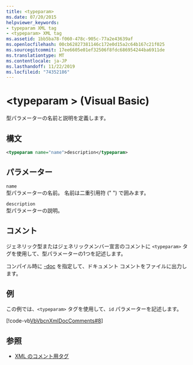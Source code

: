 ```yaml
---
title: <typeparam>
ms.date: 07/20/2015
helpviewer_keywords:
- typeparam XML tag
- <typeparam> XML tag
ms.assetid: 1bb5ba78-f060-478c-905c-77a2e43639af
ms.openlocfilehash: 00cb62827381146c172e0d15a2c64b167c21f025
ms.sourcegitcommit: 17ee6605e01ef32506f8fdc686954244ba6911de
ms.translationtype: MT
ms.contentlocale: ja-JP
ms.lasthandoff: 11/22/2019
ms.locfileid: "74352186"
---
```

# <a name="typeparam-visual-basic"></a>\<typeparam > (Visual Basic)
型パラメーターの名前と説明を定義します。  
  
## <a name="syntax"></a>構文  
  
```xml  
<typeparam name="name">description</typeparam>  
```  
  
## <a name="parameters"></a>パラメーター  
 `name`  
 型パラメーターの名前。 名前は二重引用符 (" ") で囲みます。  
  
 `description`  
 型パラメーターの説明。  
  
## <a name="remarks"></a>コメント  
 ジェネリック型またはジェネリックメンバー宣言のコメントに `<typeparam>` タグを使用して、型パラメーターの1つを記述します。  
  
 コンパイル時に [-doc](../../../visual-basic/reference/command-line-compiler/doc.md) を指定して、ドキュメント コメントをファイルに出力します。  
  
## <a name="example"></a>例  
 この例では、`<typeparam>` タグを使用して、`id` パラメーターを記述します。  
  
 [!code-vb[VbVbcnXmlDocComments#8](~/samples/snippets/visualbasic/VS_Snippets_VBCSharp/VbVbcnXmlDocComments/VB/Class1.vb#8)]  
  
## <a name="see-also"></a>参照

- [XML のコメント用タグ](../../../visual-basic/language-reference/xmldoc/index.md)
